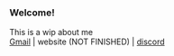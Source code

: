 ### Welcome!
This is a wip about me  
[Gmail](https://mail.google.com/mail/u/?authuser=commissions.lerb.games@gmail.com) | website (NOT FINISHED) | [discord](https://discord.com/users/579852985363070977)
